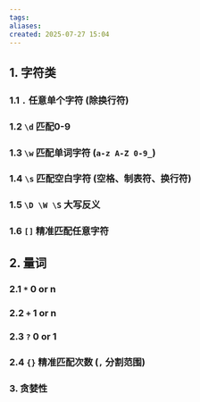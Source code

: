 ```yaml
---
tags: 
aliases: 
created: 2025-07-27 15:04
---
```

## 1. 字符类

### 1.1 `.` 任意单个字符 (除换行符)


### 1.2 `\d` 匹配0-9

### 1.3 `\w` 匹配单词字符 (`a-z A-Z 0-9_`)


### 1.4 `\s` 匹配空白字符 (空格、制表符、换行符)


### 1.5 `\D \W \S` 大写反义


### 1.6 `[]` 精准匹配任意字符



## 2. 量词
### 2.1  `*` 0 or n

### 2.2  `+` 1 or n

### 2.3  `?` 0 or 1


### 2.4 `{}` 精准匹配次数 (`,` 分割范围)

### 3. 贪婪性


